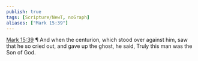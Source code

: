 ```yaml
---
publish: true
tags: [Scripture/NewT, noGraph]
aliases: ["Mark 15:39"]
---
```

[Mark 15:39](https://churchofjesuschrist.org/study/scriptures/nt/mark/15?lang=eng&id=p39#p39) ¶ And when the centurion, which stood over against him, saw that he so cried out, and gave up the ghost, he said, Truly this man was the Son of God.
